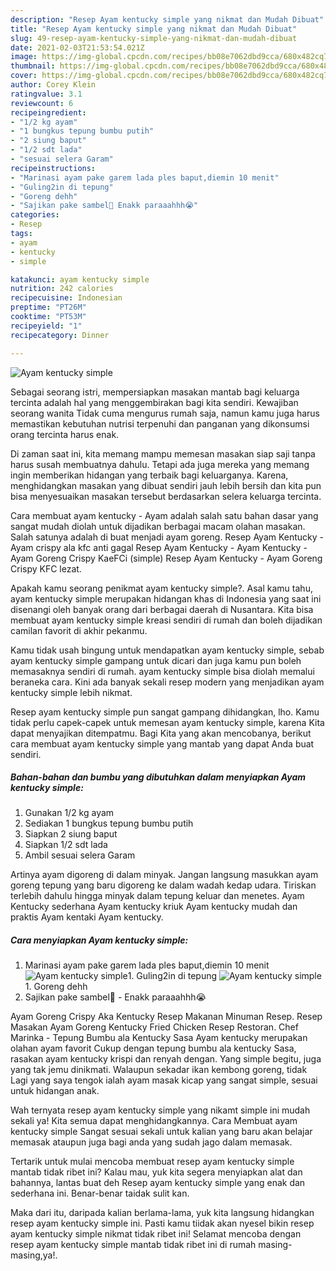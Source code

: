 ```yaml
---
description: "Resep Ayam kentucky simple yang nikmat dan Mudah Dibuat"
title: "Resep Ayam kentucky simple yang nikmat dan Mudah Dibuat"
slug: 49-resep-ayam-kentucky-simple-yang-nikmat-dan-mudah-dibuat
date: 2021-02-03T21:53:54.021Z
image: https://img-global.cpcdn.com/recipes/bb08e7062dbd9cca/680x482cq70/ayam-kentucky-simple-foto-resep-utama.jpg
thumbnail: https://img-global.cpcdn.com/recipes/bb08e7062dbd9cca/680x482cq70/ayam-kentucky-simple-foto-resep-utama.jpg
cover: https://img-global.cpcdn.com/recipes/bb08e7062dbd9cca/680x482cq70/ayam-kentucky-simple-foto-resep-utama.jpg
author: Corey Klein
ratingvalue: 3.1
reviewcount: 6
recipeingredient:
- "1/2 kg ayam"
- "1 bungkus tepung bumbu putih"
- "2 siung baput"
- "1/2 sdt lada"
- "sesuai selera Garam"
recipeinstructions:
- "Marinasi ayam pake garem lada ples baput,diemin 10 menit"
- "Guling2in di tepung"
- "Goreng dehh"
- "Sajikan pake sambel🤤 Enakk paraaahhh😭"
categories:
- Resep
tags:
- ayam
- kentucky
- simple

katakunci: ayam kentucky simple 
nutrition: 242 calories
recipecuisine: Indonesian
preptime: "PT26M"
cooktime: "PT53M"
recipeyield: "1"
recipecategory: Dinner

---
```



![Ayam kentucky simple](https://img-global.cpcdn.com/recipes/bb08e7062dbd9cca/680x482cq70/ayam-kentucky-simple-foto-resep-utama.jpg)

Sebagai seorang istri, mempersiapkan masakan mantab bagi keluarga tercinta adalah hal yang menggembirakan bagi kita sendiri. Kewajiban seorang  wanita Tidak cuma mengurus rumah saja, namun kamu juga harus memastikan kebutuhan nutrisi terpenuhi dan panganan yang dikonsumsi orang tercinta harus enak.

Di zaman  saat ini, kita memang mampu memesan masakan siap saji tanpa harus susah membuatnya dahulu. Tetapi ada juga mereka yang memang ingin memberikan hidangan yang terbaik bagi keluarganya. Karena, menghidangkan masakan yang dibuat sendiri jauh lebih bersih dan kita pun bisa menyesuaikan masakan tersebut berdasarkan selera keluarga tercinta. 

Cara membuat ayam kentucky - Ayam adalah salah satu bahan dasar yang sangat mudah diolah untuk dijadikan berbagai macam olahan masakan. Salah satunya adalah di buat menjadi ayam goreng. Resep Ayam Kentucky - Ayam crispy ala kfc anti gagal Resep Ayam Kentucky - Ayam Kentucky - Ayam Goreng Crispy KaeFCi (simple) Resep Ayam Kentucky - Ayam Goreng Crispy KFC lezat.

Apakah kamu seorang penikmat ayam kentucky simple?. Asal kamu tahu, ayam kentucky simple merupakan hidangan khas di Indonesia yang saat ini disenangi oleh banyak orang dari berbagai daerah di Nusantara. Kita bisa membuat ayam kentucky simple kreasi sendiri di rumah dan boleh dijadikan camilan favorit di akhir pekanmu.

Kamu tidak usah bingung untuk mendapatkan ayam kentucky simple, sebab ayam kentucky simple gampang untuk dicari dan juga kamu pun boleh memasaknya sendiri di rumah. ayam kentucky simple bisa diolah memalui beraneka cara. Kini ada banyak sekali resep modern yang menjadikan ayam kentucky simple lebih nikmat.

Resep ayam kentucky simple pun sangat gampang dihidangkan, lho. Kamu tidak perlu capek-capek untuk memesan ayam kentucky simple, karena Kita dapat menyajikan ditempatmu. Bagi Kita yang akan mencobanya, berikut cara membuat ayam kentucky simple yang mantab yang dapat Anda buat sendiri.

<!--inarticleads1-->

##### Bahan-bahan dan bumbu yang dibutuhkan dalam menyiapkan Ayam kentucky simple:

1. Gunakan 1/2 kg ayam
1. Sediakan 1 bungkus tepung bumbu putih
1. Siapkan 2 siung baput
1. Siapkan 1/2 sdt lada
1. Ambil sesuai selera Garam


Artinya ayam digoreng di dalam minyak. Jangan langsung masukkan ayam goreng tepung yang baru digoreng ke dalam wadah kedap udara. Tiriskan terlebih dahulu hingga minyak dalam tepung keluar dan menetes. Ayam Kentucky sederhana Ayam kentucky kriuk Ayam kentucky mudah dan praktis Ayam kentaki Ayam kentucky. 

<!--inarticleads2-->

##### Cara menyiapkan Ayam kentucky simple:

1. Marinasi ayam pake garem lada ples baput,diemin 10 menit
<img src="https://img-global.cpcdn.com/steps/61e87f97fd972b24/160x128cq70/ayam-kentucky-simple-langkah-memasak-1-foto.jpg" alt="Ayam kentucky simple">1. Guling2in di tepung
<img src="https://img-global.cpcdn.com/steps/54d11a75d3eae35c/160x128cq70/ayam-kentucky-simple-langkah-memasak-2-foto.jpg" alt="Ayam kentucky simple">1. Goreng dehh
1. Sajikan pake sambel🤤 - Enakk paraaahhh😭


Ayam Goreng Crispy Aka Kentucky Resep Makanan Minuman Resep. Resep Masakan Ayam Goreng Kentucky Fried Chicken Resep Restoran. Chef Marinka - Tepung Bumbu ala Kentucky Sasa Ayam kentucky merupakan olahan ayam favorit Cukup dengan tepung bumbu ala kentucky Sasa, rasakan ayam kentucky krispi dan renyah dengan. Yang simple begitu, juga yang tak jemu dinikmati. Walaupun sekadar ikan kembong goreng, tidak Lagi yang saya tengok ialah ayam masak kicap yang sangat simple, sesuai untuk hidangan anak. 

Wah ternyata resep ayam kentucky simple yang nikamt simple ini mudah sekali ya! Kita semua dapat menghidangkannya. Cara Membuat ayam kentucky simple Sangat sesuai sekali untuk kalian yang baru akan belajar memasak ataupun juga bagi anda yang sudah jago dalam memasak.

Tertarik untuk mulai mencoba membuat resep ayam kentucky simple mantab tidak ribet ini? Kalau mau, yuk kita segera menyiapkan alat dan bahannya, lantas buat deh Resep ayam kentucky simple yang enak dan sederhana ini. Benar-benar taidak sulit kan. 

Maka dari itu, daripada kalian berlama-lama, yuk kita langsung hidangkan resep ayam kentucky simple ini. Pasti kamu tiidak akan nyesel bikin resep ayam kentucky simple nikmat tidak ribet ini! Selamat mencoba dengan resep ayam kentucky simple mantab tidak ribet ini di rumah masing-masing,ya!.

